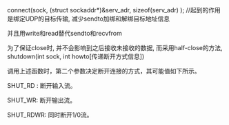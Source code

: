 connect(sock, (struct sockaddr*)&serv_adr, sizeof(serv_adr) ); //起到的作用是绑定UDP的目标传输, 减少sendto加绑和解绑目标地址信息

并且用write和read替代sendto和recvfrom



为了保证close时, 并不会影响到之后接收未接收的数据, 而采用half-close的方法, shutdown(int sock, int howto[传递断开方式信息])

调用上述函数时，第二个参数决定断开连接的方式，其可能值如下所示。 

SHUT_RD : 断开输入流。 

SHUT_WR: 断开输出流。 

SHUT_RDWR: 同时断开1/0流。